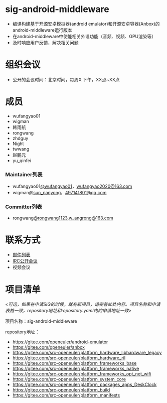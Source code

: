 
# sig-android-middleware

- 编译构建基于开源安卓模拟器(android emulator)和开源安卓容器(Anbox)的android-middleware运行版本
- 在android-middleware中使能相关外设功能（音频、视频、GPU渲染等）
- 及时响应用户反馈，解决相关问题

# 组织会议

- 公开的会议时间：北京时间，每周X 下午，XX点~XX点

# 成员

- wufangyao01
- wigman
- 韩雨航
- rongwang
- zhdguy
- Night
- twwang
- 赵鹏元
- yu_qinfei

### Maintainer列表

- wufangyao01[@wufangyao01](https://gitee.com/wufangyao01)，wufangyao2020@163.com
- wigman[@sun_nanyong](https://gitee.com/sun_nanyong)，497141801@qq.com

### Committer列表

- rongwang[@rongwang1123](https://gitee.com/rongwang1123),w_angrong@163.com

# 联系方式

- [邮件列表](sig-android-middleware@openeuler.org)
- [IRC公开会议]()
- 视频会议

# 项目清单

*<可选，如果在申请SIG的时候，就有新项目，请完善此处内容。项目名称和申请表格一致，repository地址和repository.yaml内的申请地址一致>*

项目名称：sig-android-middleware

repository地址：

- https://gitee.com/openeuler/android-emulator
- https://gitee.com/openeuler/anbox
- https://gitee.com/src-openeuler/platform_hardware_libhardware_legacy
- https://gitee.com/src-openeuler/platform_hardware_ril
- https://gitee.com/src-openeuler/platform_frameworks_base
- https://gitee.com/src-openeuler/platform_frameworks_native
- https://gitee.com/src-openeuler/platform_frameworks_opt_net_wifi
- https://gitee.com/src-openeuler/platform_system_core
- https://gitee.com/src-openeuler/platform_packages_apps_DeskClock
- https://gitee.com/src-openeuler/platform_build
- https://gitee.com/src-openeuler/platform_manifests